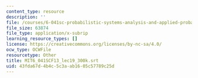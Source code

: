 ```yaml
---
content_type: resource
description: ''
file: /courses/6-041sc-probabilistic-systems-analysis-and-applied-probability-fall-2013/43fda67d4b4c5c3aab1605c57789c25d_MIT6_041SCF13_lec19_300k.vtt
file_size: 63874
file_type: application/x-subrip
learning_resource_types: []
license: https://creativecommons.org/licenses/by-nc-sa/4.0/
ocw_type: OCWFile
resourcetype: Other
title: MIT6_041SCF13_lec19_300k.srt
uid: 43fda67d-4b4c-5c3a-ab16-05c57789c25d
---
```

